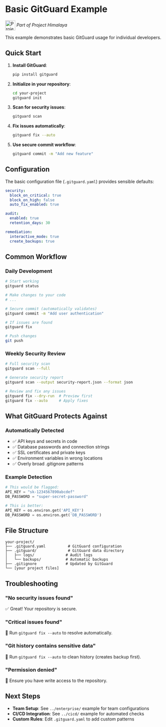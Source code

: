 # Basic GitGuard Example

<img src="../../Project_Himalaya_Icon_Round_256.png" alt="Project Himalaya" width="32" height="32" style="vertical-align: middle;"> *Part of Project Himalaya*

This example demonstrates basic GitGuard usage for individual developers.

## Quick Start

1. **Install GitGuard**:
   ```bash
   pip install gitguard
   ```

2. **Initialize in your repository**:
   ```bash
   cd your-project
   gitguard init
   ```

3. **Scan for security issues**:
   ```bash
   gitguard scan
   ```

4. **Fix issues automatically**:
   ```bash
   gitguard fix --auto
   ```

5. **Use secure commit workflow**:
   ```bash
   gitguard commit -m "Add new feature"
   ```

## Configuration

The basic configuration file (`.gitguard.yaml`) provides sensible defaults:

```yaml
security:
  block_on_critical: true
  block_on_high: false
  auto_fix_enabled: true

audit:
  enabled: true
  retention_days: 30

remediation:
  interactive_mode: true
  create_backups: true
```

## Common Workflow

### Daily Development
```bash
# Start working
gitguard status

# Make changes to your code
# ...

# Secure commit (automatically validates)
gitguard commit -m "Add user authentication"

# If issues are found
gitguard fix

# Push changes
git push
```

### Weekly Security Review
```bash
# Full security scan
gitguard scan --full

# Generate security report
gitguard scan --output security-report.json --format json

# Review and fix any issues
gitguard fix --dry-run  # Preview first
gitguard fix --auto     # Apply fixes
```

## What GitGuard Protects Against

### Automatically Detected
- ✅ API keys and secrets in code
- ✅ Database passwords and connection strings
- ✅ SSL certificates and private keys
- ✅ Environment variables in wrong locations
- ✅ Overly broad .gitignore patterns

### Example Detection
```python
# This would be flagged:
API_KEY = "sk-1234567890abcdef"
DB_PASSWORD = "super-secret-password"

# This is better:
API_KEY = os.environ.get('API_KEY')
DB_PASSWORD = os.environ.get('DB_PASSWORD')
```

## File Structure

```
your-project/
├── .gitguard.yaml          # GitGuard configuration
├── .gitguard/              # GitGuard data directory
│   ├── logs/              # Audit logs
│   └── backups/           # Automatic backups
├── .gitignore             # Updated by GitGuard
└── [your project files]
```

## Troubleshooting

### "No security issues found"
✅ Great! Your repository is secure.

### "Critical issues found"
🚨 Run `gitguard fix --auto` to resolve automatically.

### "Git history contains sensitive data"
🧹 Run `gitguard fix --auto` to clean history (creates backup first).

### "Permission denied"
🔑 Ensure you have write access to the repository.

## Next Steps

- **Team Setup**: See `../enterprise/` example for team configurations
- **CI/CD Integration**: See `../cicd/` example for automated checks
- **Custom Rules**: Edit `.gitguard.yaml` to add custom patterns